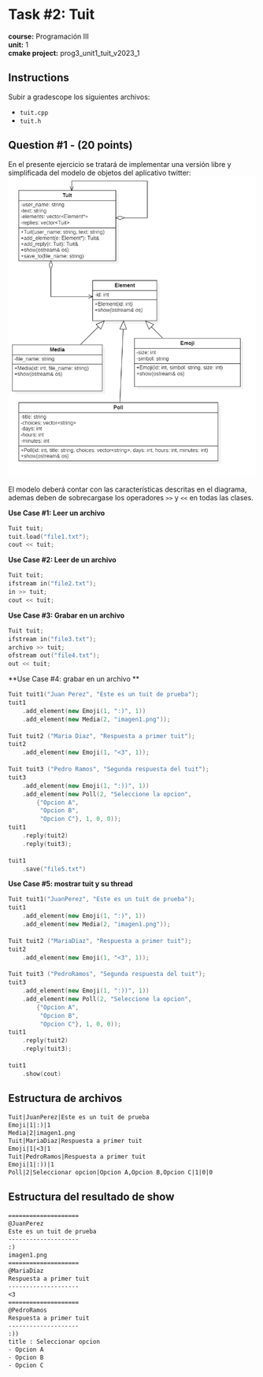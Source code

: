 # Task #2: Tuit  
**course:** Programación III  
**unit:** 1  
**cmake project:** prog3_unit1_tuit_v2023_1
## Instructions
Subir a gradescope los siguientes archivos:
- `tuit.cpp`
- `tuit.h`

## Question #1 - (20 points)
  
En el presente ejercicio se tratará de implementar una versión libre y simplificada del modelo de objetos del aplicativo twitter:
![tuit.png](tuit.png)

El modelo deberá contar con las características descritas en el diagrama, ademas deben de sobrecargase los
 operadores `>>` y `<<` en todas las clases.

**Use Case #1: Leer un archivo**
```c++
Tuit tuit;
tuit.load("file1.txt");
cout << tuit;
```

**Use Case #2: Leer de un archivo**
```c++
Tuit tuit;
ifstream in("file2.txt");
in >> tuit;
cout << tuit;
```

**Use Case #3: Grabar en un archivo**
```c++
Tuit tuit;
ifstream in("file3.txt");
archivo >> tuit;
ofstream out("file4.txt");
out << tuit;
```

**Use Case #4: grabar en un archivo **
```c++
Tuit tuit1("Juan Perez", "Este es un tuit de prueba");
tuit1
    .add_element(new Emoji(1, ":)", 1))
    .add_element(new Media(2, "imagen1.png"));

Tuit tuit2 ("Maria Diaz", "Respuesta a primer tuit");
tuit2
    .add_element(new Emoji(1, "<3", 1));

Tuit tuit3 ("Pedro Ramos", "Segunda respuesta del tuit");
tuit3
    .add_element(new Emoji(1, ":))", 1))
    .add_element(new Poll(2, "Seleccione la opcion",
        {"Opcion A",
         "Opcion B",
         "Opcion C"}, 1, 0, 0));
tuit1
    .reply(tuit2)
    .reply(tuit3);

tuit1
    .save("file5.txt")
```

**Use Case #5: mostrar tuit y su thread**
```c++
Tuit tuit1("JuanPerez", "Este es un tuit de prueba");
tuit1
    .add_element(new Emoji(1, ":)", 1))
    .add_element(new Media(2, "imagen1.png"));

Tuit tuit2 ("MariaDiaz", "Respuesta a primer tuit");
tuit2
    .add_element(new Emoji(1, "<3", 1));

Tuit tuit3 ("PedroRamos", "Segunda respuesta del tuit");
tuit3
    .add_element(new Emoji(1, ":))", 1))
    .add_element(new Poll(2, "Seleccione la opcion",
        {"Opcion A",
         "Opcion B",
         "Opcion C"}, 1, 0, 0));
tuit1
    .reply(tuit2)
    .reply(tuit3);

tuit1
    .show(cout)
```

## Estructura de archivos
```
Tuit|JuanPerez|Este es un tuit de prueba
Emoji|1|:)|1
Media|2|imagen1.png
Tuit|MariaDiaz|Respuesta a primer tuit
Emoji|1|<3|1
Tuit|PedroRamos|Respuesta a primer tuit
Emoji|1|:))|1
Poll|2|Seleccionar opcion|Opcion A,Opcion B,Opcion C|1|0|0
```

## Estructura del resultado de show
```
====================
@JuanPerez
Este es un tuit de prueba
--------------------
:)
imagen1.png
====================
@MariaDiaz
Respuesta a primer tuit
--------------------
<3
====================
@PedroRamos
Respuesta a primer tuit
--------------------
:))
title : Seleccionar opcion
- Opcion A
- Opcion B
- Opcion C
```